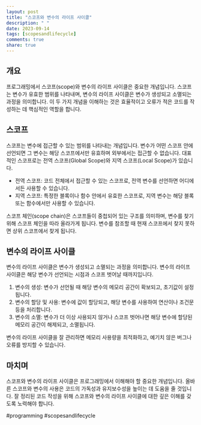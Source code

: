 ```yaml
---
layout: post
title: "스코프와 변수의 라이프 사이클"
description: " "
date: 2023-09-14
tags: [scopesandlifecycle]
comments: true
share: true
---
```


## 개요
프로그래밍에서 스코프(scope)와 변수의 라이프 사이클은 중요한 개념입니다. 스코프는 변수가 유효한 범위를 나타내며, 변수의 라이프 사이클은 변수가 생성되고 소멸되는 과정을 의미합니다. 이 두 가지 개념을 이해하는 것은 효율적이고 오류가 적은 코드를 작성하는 데 핵심적인 역할을 합니다.

## 스코프
스코프는 변수에 접근할 수 있는 범위를 나타내는 개념입니다. 변수가 어떤 스코프 안에 선언되면 그 변수는 해당 스코프에서만 유효하며 외부에서는 접근할 수 없습니다. 대표적인 스코프로는 전역 스코프(Global Scope)와 지역 스코프(Local Scope)가 있습니다.

- 전역 스코프: 코드 전체에서 접근할 수 있는 스코프로, 전역 변수를 선언하면 어디에서든 사용할 수 있습니다.
- 지역 스코프: 특정한 블록이나 함수 안에서 유효한 스코프로, 지역 변수는 해당 블록 또는 함수에서만 사용할 수 있습니다.

스코프 체인(scope chain)은 스코프들이 중첩되어 있는 구조를 의미하며, 변수를 찾기 위해 스코프 체인을 따라 올라가게 됩니다. 변수를 참조할 때 현재 스코프에서 찾지 못하면 상위 스코프에서 찾게 됩니다.

## 변수의 라이프 사이클
변수의 라이프 사이클은 변수가 생성되고 소멸되는 과정을 의미합니다. 변수의 라이프 사이클은 해당 변수가 선언되는 시점과 스코프 벗어날 때까지입니다.

1. 변수의 생성: 변수가 선언될 때 해당 변수의 메모리 공간이 확보되고, 초기값이 설정됩니다.
2. 변수의 할당 및 사용: 변수에 값이 할당되고, 해당 변수를 사용하여 연산이나 조건문 등을 처리합니다.
3. 변수의 소멸: 변수가 더 이상 사용되지 않거나 스코프 벗어나면 해당 변수에 할당된 메모리 공간이 해제되고, 소멸됩니다.

변수의 라이프 사이클을 잘 관리하면 메모리 사용량을 최적화하고, 예기치 않은 버그나 오류를 방지할 수 있습니다.

## 마치며
스코프와 변수의 라이프 사이클은 프로그래밍에서 이해해야 할 중요한 개념입니다. 올바른 스코프와 변수의 사용은 코드의 가독성과 유지보수성을 높이는 데 도움을 줄 것입니다. 잘 정리된 코드 작성을 위해 스코프와 변수의 라이프 사이클에 대한 깊은 이해를 갖도록 노력해야 합니다.

#programming #scopesandlifecycle